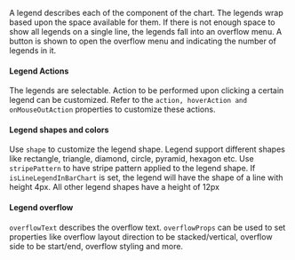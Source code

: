 <div>
            <p>
              A legend describes each of the component of the chart. The legends wrap based upon the space available for
              them. If there is not enough space to show all legends on a single line, the legends fall into an overflow
              menu. A button is shown to open the overflow menu and indicating the number of legends in it.
            </p>
            <h4>Legend Actions</h4>
            <p>
              The legends are selectable. Action to be performed upon clicking a certain legend can be customized. Refer
              to the <code>action, hoverAction and onMouseOutAction</code> properties to customize these actions.
            </p>
            <h4>Legend shapes and colors</h4>
            <p>
              Use <code>shape</code> to customize the legend shape. Legend support different shapes like rectangle,
              triangle, diamond, circle, pyramid, hexagon etc. Use <code>stripePattern</code> to have stripe pattern
              applied to the legend shape. If <code>isLineLegendInBarChart</code> is set, the legend will have the shape
              of a line with height 4px. All other legend shapes have a height of 12px
            </p>
            <h4>Legend overflow</h4>
            <p>
              <code>overflowText</code> describes the overflow text. <code>overflowProps</code> can be used to set
              properties like overflow layout direction to be stacked/vertical, overflow side to be start/end, overflow
              styling and more.
            </p>
          </div>
